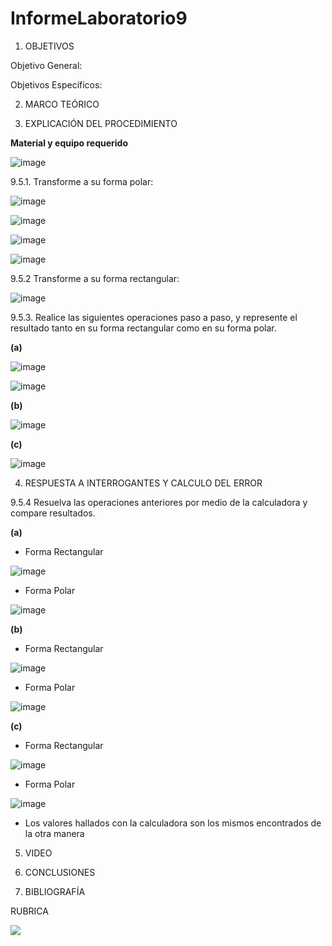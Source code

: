 # InformeLaboratorio9

1. OBJETIVOS

Objetivo General:

Objetivos Específicos:  

2. MARCO TEÓRICO 

3. EXPLICACIÓN DEL PROCEDIMIENTO

**Material y equipo requerido**

![image](https://user-images.githubusercontent.com/93734334/155430840-4e60ffb7-ce91-4ead-82d4-0edcb62583e5.png)

9.5.1. Transforme a su forma polar:

![image](https://user-images.githubusercontent.com/93734334/155607989-149107ec-e21b-4933-8e68-038bfdd18650.png)

![image](https://user-images.githubusercontent.com/93734334/155608352-0e209821-5871-4a58-b35a-db2c93f79300.png)

![image](https://user-images.githubusercontent.com/93734334/155607528-7d3c482f-2ae3-4d78-8dfd-25e6f412551d.png)

![image](https://user-images.githubusercontent.com/93734334/155606213-a63f50eb-be5b-4875-88fa-8f2c4fd6a475.png)

9.5.2 Transforme a su forma rectangular:

![image](https://user-images.githubusercontent.com/93734334/155452142-b9bc24f3-9238-4cce-9ab8-2d90ba36db0f.png)

9.5.3. Realice las siguientes operaciones paso a paso, y represente el resultado tanto en su
forma rectangular como en su forma polar.

**(a)**

![image](https://user-images.githubusercontent.com/93734334/155605769-507fd8ff-9f32-471b-aeaf-020364a92cdf.png)

![image](https://user-images.githubusercontent.com/93734334/155605829-0bbc136d-1c40-4aee-b398-7326c3a7c20c.png)

**(b)**

![image](https://user-images.githubusercontent.com/93734334/155460931-e3005f07-2851-4dad-b8a5-c69402958568.png)

**(c)**

![image](https://user-images.githubusercontent.com/93734334/155464170-7ccc3e34-d079-4760-ab36-90f422f739a5.png)

4. RESPUESTA A INTERROGANTES Y CALCULO DEL ERROR

9.5.4 Resuelva las operaciones anteriores por medio de la calculadora y compare
resultados.

**(a)**

* Forma Rectangular

![image](https://user-images.githubusercontent.com/93734334/155452796-0b3f7242-cc2d-42cd-b40d-4a4abf1f61c6.png)

* Forma Polar

![image](https://user-images.githubusercontent.com/93734334/155452941-e749ac5d-a486-43f6-adf2-73b159844fae.png)

**(b)**

* Forma Rectangular

![image](https://user-images.githubusercontent.com/93734334/155453297-94dcf084-fece-4207-a984-45610aeb3ea8.png)

* Forma Polar

![image](https://user-images.githubusercontent.com/93734334/155453364-2835a0ed-4097-4035-8900-4ba4e22c913e.png)

**(c)**

* Forma Rectangular

![image](https://user-images.githubusercontent.com/93734334/155453500-230ffaf7-1d78-4c03-ae93-82a981403acb.png)

* Forma Polar

![image](https://user-images.githubusercontent.com/93734334/155453538-f323dc40-eec2-4701-b079-66d34fec9fae.png)

* Los valores hallados con la calculadora son los mismos encontrados de la otra manera

5. VIDEO

6. CONCLUSIONES

7. BIBLIOGRAFÍA

RUBRICA

![](https://github.com/doalulema/InformeLaboratorio/blob/main/Laboratorio.png)
